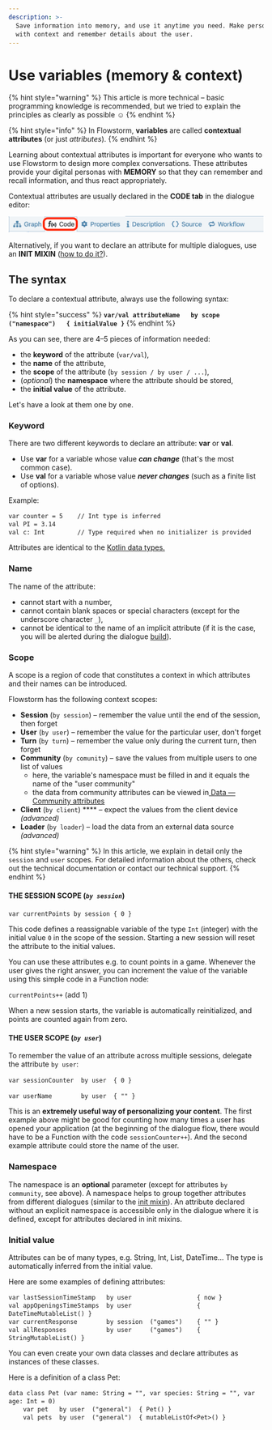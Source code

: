 ```yaml
---
description: >-
  Save information into memory, and use it anytime you need. Make personas work
  with context and remember details about the user.
---
```


# Use variables (memory & context)

{% hint style="warning" %}
This article is more technical – basic programming knowledge is recommended, but we tried to explain the principles as clearly as possible :relaxed:
{% endhint %}

{% hint style="info" %}
In Flowstorm, **variables** are called **contextual attributes** (or just _attributes_).
{% endhint %}

Learning about contextual attributes is important for everyone who wants to use Flowstorm to design more complex conversations. These attributes provide your digital personas with **MEMORY** so that they can remember and recall information, and thus react appropriately.

Contextual attributes are usually declared in the **CODE tab** in the dialogue editor:

![](<../../../.gitbook/assets/image (83).png>)

Alternatively, if you want to declare an attribute for multiple dialogues, use an **INIT MIXIN** ([how to do it?](../define-dialogue-properties.md)).

## The syntax

To declare a contextual attribute, always use the following syntax:

{% hint style="success" %}
**`var/val attributeName   by scope   ("namespace")   { initialValue }`**
{% endhint %}

As you can see, there are 4–5 pieces of information needed:

* the **keyword** of the attribute (`var/val`),
* the **name** of the attribute,
* the **scope** of the attribute (`by session / by user / ...`),
* (_optional_) the **namespace** where the attribute should be stored,
* the **initial value** of the attribute.

Let's have a look at them one by one.

### Keyword

There are two different keywords to declare an attribute: **var** or **val**.

* Use **var** for a variable whose value _**can change**_ (that's the most common case).
* Use **val** for a variable whose value _**never changes**_ (such as a finite list of options).

Example:&#x20;

```
var counter = 5    // Int type is inferred
val PI = 3.14
val c: Int         // Type required when no initializer is provided
```

Attributes are identical to the [Kotlin data types.](https://www.javatpoint.com/kotlin-data-type)

### Name

The name of the attribute:

* cannot start with a number,
* cannot contain blank spaces or special characters (except for the underscore character `_`),
* cannot be identical to the name of an implicit attribute (if it is the case, you will be alerted during the dialogue [build](../build-and-test.md)).

### Scope

A scope is a region of code that constitutes a context in which attributes and their names can be introduced.&#x20;

Flowstorm has the following context scopes:

* **Session** (`by session`) – remember the value until the end of the session, then forget
* **User** (`by user`) – remember the value for the particular user, don't forget
* **Turn** (`by turn`) _–_ remember the value only during the current turn, then forget
* **Community** (`by comunity`) – save the values from multiple users to one list of values
  * here, the variable's namespace must be filled in and it equals the name of the "user community"
  * the data from community attributes can be viewed in[ Data — Community attributes](https://docs.flowstorm.ai/studio/main-menu/data#community-attributes)
* **Client** (`by client`) **** – expect the values from the client device _(advanced)_
* **Loader** (`by loader`) – load the data from an external data source _(advanced)_

{% hint style="warning" %}
In this article, we explain in detail only the `session` and `user` scopes. For detailed information about the others, check out the technical documentation or contact our technical support.
{% endhint %}

#### THE SESSION SCOPE (_`by session`_)

`var currentPoints by session { 0 }`&#x20;

This code defines a reassignable variable of the type `Int` (integer) with the initial value `0` in the scope of the session. Starting a new session will reset the attribute to the initial values.

You can use these attributes e.g. to count points in a game. Whenever the user gives the right answer, you can increment the value of the variable using this simple code in a Function node:

`currentPoints++` (add 1)

When a new session starts, the variable is automatically reinitialized, and points are counted again from zero.&#x20;

#### THE USER SCOPE (_`by user`_)

To remember the value of an attribute across multiple sessions, delegate the attribute `by user`:

`var sessionCounter  by user  { 0 }`&#x20;

`var userName        by user  { "" }`

This is an **extremely useful way of personalizing your content**. The first example above might be good for counting how many times a user has opened your application (at the beginning of the dialogue flow, there would have to be a Function with the code `sessionCounter++`). And the second example attribute could store the name of the user.

### Namespace

The namespace is an **optional** parameter (except for attributes `by community`, see above). A namespace helps to group together attributes from different dialogues (similar to the [init mixin](../define-dialogue-properties.md)). An attribute declared without an explicit namespace is accessible only in the dialogue where it is defined, except for attributes declared in init mixins.

### Initial value

Attributes can be of many types, e.g. String, Int, List, DateTime... The type is automatically inferred from the initial value.

Here are some examples of defining attributes:&#x20;

```
var lastSessionTimeStamp   by user                  { now }
val appOpeningsTimeStamps  by user                  { DateTimeMutableList() }
var currentResponse        by session  ("games")    { "" }
val allResponses           by user     ("games")    { StringMutableList() }
```

You can even create your own data classes and declare attributes as instances of these classes.

Here is a definition of a class Pet:

```
data class Pet (var name: String = "", var species: String = "", var age: Int = 0)
    var pet   by user  ("general")  { Pet() }
    val pets  by user  ("general")  { mutableListOf<Pet>() }
```
